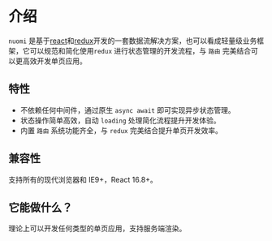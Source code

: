 # 介绍

`nuomi` 是基于[react](https://reactjs.org/)和[redux](https://redux.js.org/)开发的一套数据流解决方案，也可以看成轻量级业务框架，它可以规范和简化使用`redux` 进行状态管理的开发流程，与 `路由` 完美结合可以更高效开发单页应用。

## 特性

* 不依赖任何中间件，通过原生 `async await` 即可实现异步状态管理。
* 状态操作简单高效，自动 `loading` 处理简化流程提升开发体验。
* 内置 `路由` 系统功能齐全，与 `redux` 完美结合提升单页开发效率。

## 兼容性

支持所有的现代浏览器和 IE9+，React 16.8+。

## 它能做什么？

理论上可以开发任何类型的单页应用，支持服务端渲染。
